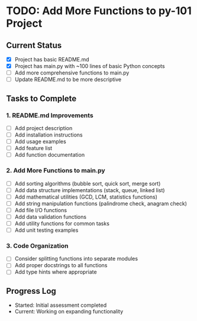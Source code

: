 # TODO: Add More Functions to py-101 Project

## Current Status
- [x] Project has basic README.md
- [x] Project has main.py with ~100 lines of basic Python concepts
- [ ] Add more comprehensive functions to main.py
- [ ] Update README.md to be more descriptive

## Tasks to Complete

### 1. README.md Improvements
- [ ] Add project description
- [ ] Add installation instructions
- [ ] Add usage examples
- [ ] Add feature list
- [ ] Add function documentation

### 2. Add More Functions to main.py
- [ ] Add sorting algorithms (bubble sort, quick sort, merge sort)
- [ ] Add data structure implementations (stack, queue, linked list)
- [ ] Add mathematical utilities (GCD, LCM, statistics functions)
- [ ] Add string manipulation functions (palindrome check, anagram check)
- [ ] Add file I/O functions
- [ ] Add data validation functions
- [ ] Add utility functions for common tasks
- [ ] Add unit testing examples

### 3. Code Organization
- [ ] Consider splitting functions into separate modules
- [ ] Add proper docstrings to all functions
- [ ] Add type hints where appropriate

## Progress Log
- Started: Initial assessment completed
- Current: Working on expanding functionality
